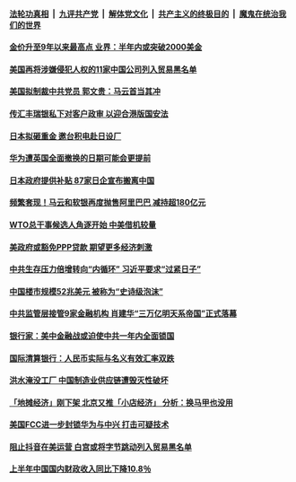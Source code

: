 

####  [法轮功真相](../../../../basic/blob/master/README.md?t=07210631) &nbsp;|&nbsp; [九评共产党](../../../../9ping.md/blob/master/README.md?t=07210631) &nbsp;|&nbsp; [解体党文化](../../../../jtdwh.md/blob/master/README.md?t=07210631)  &nbsp;|&nbsp; [共产主义的终极目的](../../../../gczydzjmd.md/blob/master/README.md?t=07210631) &nbsp;|&nbsp; [魔鬼在统治我们的世界](../../../../mgztzwmdsj.md/blob/master/README.md?t=07210631) 

#### [金价升至9年以来最高点 业界：半年内或突破2000美金](../pages/soh7/402910.md?t=07210631) 
#### [美国再将涉嫌侵犯人权的11家中国公司列入贸易黑名单](../pages/soh7/402859.md?t=07210631) 
#### [美国拟制裁中共党员 郭文贵：马云首当其冲](../pages/soh7/402745.md?t=07210631) 
#### [传汇丰瑞银私下对客户政审 以迎合港版国安法 ](../pages/soh7/402727.md?t=07210631) 
#### [日本拟砸重金 邀台积电赴日设厂](../pages/soh7/402655.md?t=07210631) 
#### [华为遭英国全面撤换的日期可能会更提前](../pages/soh7/402454.md?t=07210631) 
#### [日本政府提供补贴 87家日企宣布搬离中国 ](../pages/soh7/402436.md?t=07210631) 
#### [频繁套现！马云和软银再度抛售阿里巴巴 减持超180亿元 ](../pages/soh7/402340.md?t=07210631) 
#### [WTO总干事候选人角逐开始 中美借机较量](../pages/soh7/402157.md?t=07210631) 
#### [美政府或豁免PPP贷款 期望更多经济刺激](../pages/soh7/402148.md?t=07210631) 
#### [中共生存压力倍增转向“内循环”  习近平要求“过紧日子”](../pages/soh7/401989.md?t=07210631) 
#### [中国楼市规模52兆美元 被称为“史诗级泡沫”](../pages/soh7/401971.md?t=07210631) 
#### [中共监管层接管9家金融机构 肖建华“三万亿明天系帝国”正式落幕](../pages/soh7/401992.md?t=07210631) 
#### [银行家：美中金融战或迫使中共一年内全面锁国](../pages/soh7/401980.md?t=07210631) 
#### [国际清算银行：人民币实际与名义有效汇率双跌](../pages/soh7/401998.md?t=07210631) 
#### [洪水淹没工厂 中国制造业供应链遭毁灭性破坏](../pages/soh7/401839.md?t=07210631) 
#### [「地摊经济」刚下架 北京又推「小店经济」 分析：换马甲也没用](../pages/soh7/401758.md?t=07210631) 
#### [美国FCC进一步封锁华为与中兴 打击可疑技术](../pages/soh7/401827.md?t=07210631) 
#### [阻止抖音在美运营 白宫或将字节跳动列入贸易黑名单](../pages/soh7/401818.md?t=07210631) 
#### [上半年中国国内财政收入同比下降10.8％](../pages/soh7/401812.md?t=07210631) 
